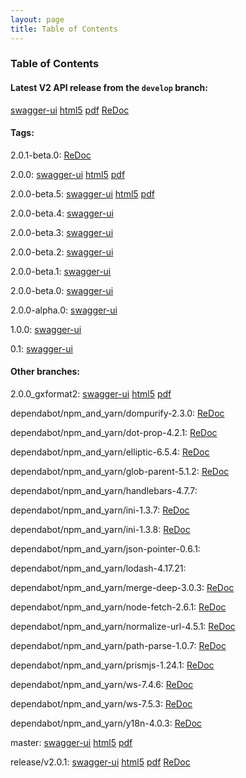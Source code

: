 ```yaml
---
layout: page
title: Table of Contents
---
```

### Table of Contents
#### Latest V2 API release from the `develop` branch:
[swagger-ui](swagger-ui?url=../preview/develop/docs/web_deploy/swagger.json)
[html5](preview/develop/docs/html5/index.html)
[pdf](preview/develop/docs/pdf/index.pdf)
[ReDoc](preview/develop/docs/index.html)

#### Tags: 

2.0.1-beta.0: 
[ReDoc](preview/2.0.1-beta.0/docs/index.html)

2.0.0: 
[swagger-ui](swagger-ui?url=../preview/2.0.0/docs/web_deploy/swagger.json)
[html5](preview/2.0.0/docs/html5/index.html)
[pdf](preview/2.0.0/docs/pdf/index.pdf)

2.0.0-beta.5: 
[swagger-ui](swagger-ui?url=../preview/2.0.0-beta.5/docs/web_deploy/swagger.json)
[html5](preview/2.0.0-beta.5/docs/html5/index.html)
[pdf](preview/2.0.0-beta.5/docs/pdf/index.pdf)

2.0.0-beta.4: 
[swagger-ui](swagger-ui?url=../preview/2.0.0-beta.4/docs/web_deploy/swagger.json)

2.0.0-beta.3: 
[swagger-ui](swagger-ui?url=../preview/2.0.0-beta.3/docs/web_deploy/swagger.json)

2.0.0-beta.2: 
[swagger-ui](swagger-ui?url=../preview/2.0.0-beta.2/docs/web_deploy/swagger.json)

2.0.0-beta.1: 
[swagger-ui](swagger-ui?url=../preview/2.0.0-beta.1/docs/web_deploy/swagger.json)

2.0.0-beta.0: 
[swagger-ui](swagger-ui?url=../preview/2.0.0-beta.0/docs/web_deploy/swagger.json)

2.0.0-alpha.0: 
[swagger-ui](swagger-ui?url=../preview/2.0.0-alpha.0/docs/web_deploy/swagger.json)

1.0.0: 
[swagger-ui](swagger-ui?url=../preview/1.0.0/docs/web_deploy/swagger.json)

0.1: 
[swagger-ui](swagger-ui?url=../preview/0.1/docs/web_deploy/swagger.json)

#### Other branches:

2.0.0_gxformat2: 
[swagger-ui](swagger-ui?url=../preview/2.0.0_gxformat2/docs/web_deploy/swagger.json)
[html5](preview/2.0.0_gxformat2/docs/html5/index.html)
[pdf](preview/2.0.0_gxformat2/docs/pdf/index.pdf)

dependabot/npm_and_yarn/dompurify-2.3.0: 
[ReDoc](preview/dependabot/npm_and_yarn/dompurify-2.3.0/docs/index.html)

dependabot/npm_and_yarn/dot-prop-4.2.1: 
[ReDoc](preview/dependabot/npm_and_yarn/dot-prop-4.2.1/docs/index.html)

dependabot/npm_and_yarn/elliptic-6.5.4: 
[ReDoc](preview/dependabot/npm_and_yarn/elliptic-6.5.4/docs/index.html)

dependabot/npm_and_yarn/glob-parent-5.1.2: 
[ReDoc](preview/dependabot/npm_and_yarn/glob-parent-5.1.2/docs/index.html)

dependabot/npm_and_yarn/handlebars-4.7.7: 

dependabot/npm_and_yarn/ini-1.3.7: 
[ReDoc](preview/dependabot/npm_and_yarn/ini-1.3.7/docs/index.html)

dependabot/npm_and_yarn/ini-1.3.8: 
[ReDoc](preview/dependabot/npm_and_yarn/ini-1.3.8/docs/index.html)

dependabot/npm_and_yarn/json-pointer-0.6.1: 

dependabot/npm_and_yarn/lodash-4.17.21: 

dependabot/npm_and_yarn/merge-deep-3.0.3: 
[ReDoc](preview/dependabot/npm_and_yarn/merge-deep-3.0.3/docs/index.html)

dependabot/npm_and_yarn/node-fetch-2.6.1: 
[ReDoc](preview/dependabot/npm_and_yarn/node-fetch-2.6.1/docs/index.html)

dependabot/npm_and_yarn/normalize-url-4.5.1: 
[ReDoc](preview/dependabot/npm_and_yarn/normalize-url-4.5.1/docs/index.html)

dependabot/npm_and_yarn/path-parse-1.0.7: 
[ReDoc](preview/dependabot/npm_and_yarn/path-parse-1.0.7/docs/index.html)

dependabot/npm_and_yarn/prismjs-1.24.1: 
[ReDoc](preview/dependabot/npm_and_yarn/prismjs-1.24.1/docs/index.html)

dependabot/npm_and_yarn/ws-7.4.6: 
[ReDoc](preview/dependabot/npm_and_yarn/ws-7.4.6/docs/index.html)

dependabot/npm_and_yarn/ws-7.5.3: 
[ReDoc](preview/dependabot/npm_and_yarn/ws-7.5.3/docs/index.html)

dependabot/npm_and_yarn/y18n-4.0.3: 
[ReDoc](preview/dependabot/npm_and_yarn/y18n-4.0.3/docs/index.html)

master: 
[swagger-ui](swagger-ui?url=../preview/master/docs/web_deploy/swagger.json)
[html5](preview/master/docs/html5/index.html)
[pdf](preview/master/docs/pdf/index.pdf)

release/v2.0.1: 
[swagger-ui](swagger-ui?url=../preview/release/v2.0.1/docs/web_deploy/swagger.json)
[html5](preview/release/v2.0.1/docs/html5/index.html)
[pdf](preview/release/v2.0.1/docs/pdf/index.pdf)
[ReDoc](preview/release/v2.0.1/docs/index.html)
